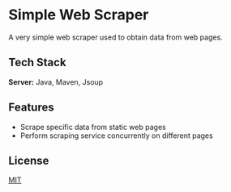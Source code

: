 
# Simple Web Scraper

A very simple web scraper used to obtain data from web pages.


## Tech Stack

**Server:** Java, Maven, Jsoup


## Features

- Scrape specific data from static web pages
- Perform scraping service concurrently on different pages


## License

[MIT](https://choosealicense.com/licenses/mit/)

